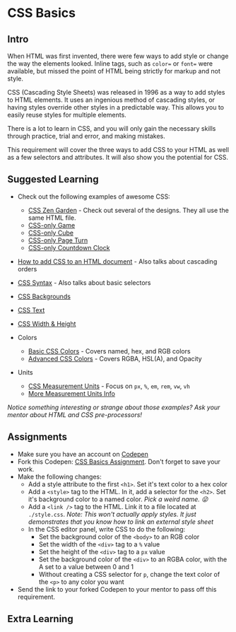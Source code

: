 # CSS Basics

## Intro

When HTML was first invented, there were few ways to add style or change the way the elements looked. Inline tags, such as `color=` or `font=` were available, but missed the point of HTML being strictly for markup and not style.

CSS (Cascading Style Sheets) was released in 1996 as a way to add styles to HTML elements. It uses an ingenious method of cascading styles, or having styles override other styles in a predictable way. This allows you to easily reuse styles for multiple elements.

There is a lot to learn in CSS, and you will only gain the necessary skills through practice, trial and error, and making mistakes.

This requirement will cover the three ways to add CSS to your HTML as well as a few selectors and attributes. It will also show you the potential for CSS.

## Suggested Learning

- Check out the following examples of awesome CSS:
  - [CSS Zen Garden](http://csszengarden.com) - Check out several of the designs. They all use the same HTML file.
  - [CSS-only Game](https://codepen.io/electerious/pen/ZeammP)
  - [CSS-only Cube](https://codepen.io/hrtzt/pen/JdYaEZ)
  - [CSS-only Page Turn](https://codepen.io/fbrz/pen/whxbF)
  - [CSS-only Countdown Clock](https://codepen.io/kindofone/pen/DkhAz)

- [How to add CSS to an HTML document](https://www.w3schools.com/css/css_howto.asp) - Also talks about cascading orders
- [CSS Syntax](https://www.w3schools.com/css/css_syntax.asp) - Also talks about basic selectors
- [CSS Backgrounds](https://www.w3schools.com/css/css_background.asp)
- [CSS Text](https://www.w3schools.com/css/css_text.asp)
- [CSS Width & Height](https://www.w3schools.com/css/css_dimension.asp)

- Colors
  - [Basic CSS Colors](https://www.w3schools.com/css/css_colors.asp) - Covers named, hex, and RGB colors
  - [Advanced CSS Colors](https://www.w3schools.com/css/css3_colors.asp) - Covers RGBA, HSL(A), and Opacity
- Units
  - [CSS Measurement Units](https://www.w3schools.com/cssref/css_units.asp) - Focus on `px`, `%`, `em`, `rem`, `vw`, `vh`
  - [More Measurement Units Info](https://www.tutorialspoint.com/css/css_measurement_units.htm)

_Notice something interesting or strange about those examples? Ask your mentor about HTML and CSS pre-processors!_

## Assignments

- Make sure you have an account on [Codepen](https://codepen.io)
- Fork this Codepen: [CSS Basics Assignment](https://codepen.io/alexanderson1993/pen/gxYMOp?editors=1100). Don't forget to save your work.
- Make the following changes:
  - Add a style attribute to the first `<h1>`. Set it's text color to a hex color
  - Add a `<style>` tag to the HTML. In it, add a selector for the `<h2>`. Set it's background color to a named color. *Pick a weird name. 😜*
  - Add a `<link />` tag to the HTML. Link it to a file located at `./style.css`. *Note: This won't actually apply styles. It just demonstrates that you know how to link an external style sheet*
  - In the CSS editor panel, write CSS to do the following:
    - Set the background color of the `<body>` to an RGB color
    - Set the width of the `<div>` tag to a `%` value
    - Set the height of the `<div>` tag to a `px` value
    - Set the background color of the `<div>` to an RGBA color, with the A set to a value between 0 and 1
    - Without creating a CSS selector for `p`, change the text color of the `<p>` to any color you want
- Send the link to your forked Codepen to your mentor to pass off this requirement.

## Extra Learning

